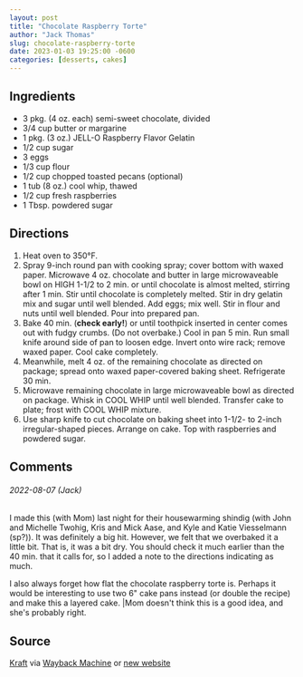 ```yaml
---
layout: post
title: "Chocolate Raspberry Torte"
author: "Jack Thomas"
slug: chocolate-raspberry-torte
date: 2023-01-03 19:25:00 -0600
categories: [desserts, cakes]
---
```


## Ingredients

- 3 pkg. (4 oz. each) semi-sweet chocolate, divided
- 3/4 cup butter or margarine
- 1 pkg. (3 oz.) JELL-O Raspberry Flavor Gelatin
- 1/2 cup sugar
- 3 eggs
- 1/3 cup flour
- 1/2 cup chopped toasted pecans (optional)
- 1 tub (8 oz.) cool whip, thawed
- 1/2 cup fresh raspberries
- 1 Tbsp. powdered sugar

## Directions

1. Heat oven to 350°F.
2. Spray 9-inch round pan with cooking spray; cover bottom with waxed paper. Microwave 4 oz. chocolate and butter in large microwaveable bowl on HIGH 1-1/2 to 2 min. or until chocolate is almost melted, stirring after 1 min. Stir until chocolate is completely melted. Stir in dry gelatin mix and sugar until well blended. Add eggs; mix well. Stir in flour and nuts until well blended. Pour into prepared pan.
3. Bake 40 min. (**check early!**) or until toothpick inserted in center comes out with fudgy crumbs. (Do not overbake.) Cool in pan 5 min. Run small knife around side of pan to loosen edge. Invert onto wire rack; remove waxed paper. Cool cake completely.
4. Meanwhile, melt 4 oz. of the remaining chocolate as directed on package; spread onto waxed paper-covered baking sheet. Refrigerate 30 min.
5. Microwave remaining chocolate in large microwaveable bowl as directed on package. Whisk in COOL WHIP until well blended. Transfer cake to plate; frost with COOL WHIP mixture.
6. Use sharp knife to cut chocolate on baking sheet into 1-1/2- to 2-inch irregular-shaped pieces. Arrange on cake. Top with raspberries and powdered sugar.

## Comments

###### 2022-08-07 (Jack)

I made this (with Mom) last night for their housewarming shindig (with John and Michelle Twohig, Kris and Mick Aase, and Kyle and Katie Viesselmann (sp?)). It was definitely a big hit. However, we felt that we overbaked it a little bit. That is, it was a bit dry. You should check it much earlier than the 40 min. that it calls for, so I added a note to the directions indicating as much.

I also always forget how flat the chocolate raspberry torte is. Perhaps it would be interesting to use two 6" cake pans instead (or double the recipe) and make this a layered cake. |Mom doesn't think this is a good idea, and she's probably right.

## Source

[Kraft](http://www.kraftrecipes.com/recipes/chocolate-raspberry-torte-66246.aspx) via [Wayback Machine](https://web.archive.org/web/20111107132451/http://www.kraftrecipes.com/recipes/chocolate-raspberry-torte-66246.aspx) or [new website](https://www.myfoodandfamily.com/recipe/066246/chocolate-raspberry-torte)
